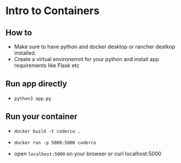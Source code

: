 # Intro to Containers

## How to

- Make sure to have python and docker desktop or rancher destkop installed.
- Create a virtual environemnt for your python and install app requirements like Flask etc



## Run app directly

- `python3 app.py`

## Run your container

- `docker build -t coderco .`

- `docker run -p 5000:5000 coderco`
- open `localhost:5000` on your browser or curl localhost:5000
